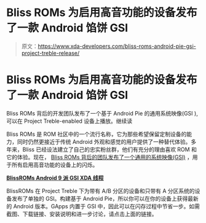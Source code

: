 # Bliss ROMs 为启用高音功能的设备发布了一款 Android 馅饼 GSI

> 原文：<https://www.xda-developers.com/bliss-roms-android-pie-gsi-project-treble-release/>

# Bliss ROMs 为启用高音功能的设备发布了一款 Android 馅饼 GSI

Bliss ROMs 背后的开发团队发布了一个基于 Android Pie 的通用系统映像(GSI ),可以在 Project Treble-enabled 设备上播放。继续读

Bliss ROMs 是 ROM 社区中的一个流行名称，它为那些希望保留定制设备的能力，同时仍然更接近于传统 Android 外观和感觉的用户提供了一种替代体验。多年来，Bliss 已经设法建立了自己的忠实粉丝群，他们有充分的理由喜欢 ROM 和它的体验。现在， [Bliss ROMs 背后的团队发布了一个通用的系统映像(GSI)](https://forum.xda-developers.com/project-treble/trebleenabled-device-development/rom-blissroms-9-0-official-4-4-2019-t3918303) ，用于所有启用高音功能的设备上的闪烁。

[**BlissROMs Android 9 派 GSI XDA 线程**](https://forum.xda-developers.com/project-treble/trebleenabled-device-development/rom-blissroms-9-0-official-4-4-2019-t3918303)

BlissROMs 在 Project Treble 下为带有 A/B 分区的设备和只带有 A 分区系统的设备发布了单独的 GSI。构建基于 Android Pie，所以你可以在你的设备上获得最新的 Android 版本。GApps 内置于 GSI 中，因此可以在闪存过程中节省一步。如需截图、下载链接、安装说明和进一步讨论，请点击上面的链接。